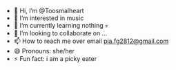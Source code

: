 - 👋 Hi, I’m @Toosmalheart
- 👀 I’m interested in music 
- 🌱 I’m currently learning nothing 💀
- 💞️ I’m looking to collaborate on ...
- 📫 How to reach me over email pia.fg2812@gmail.com
- 😄 Pronouns: she/her 
- ⚡ Fun fact: i am a picky eater 

<!---
Toosmalheart/Toosmalheart is a ✨ special ✨ repository because its `README.md` (this file) appears on your GitHub profile.
You can click the Preview link to take a look at your changes.
--->
